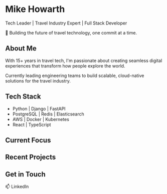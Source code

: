 # Mike Howarth

Tech Leader | Travel Industry Expert | Full Stack Developer

👋 Building the future of travel technology, one commit at a time.

## About Me

With 15+ years in travel tech, I'm passionate about creating seamless digital experiences that transform how people explore the world. 

Currently leading engineering teams to build scalable, cloud-native solutions for the travel industry.

## Tech Stack

- Python | Django | FastAPI
- PostgreSQL | Redis | Elasticsearch
- AWS | Docker | Kubernetes
- React | TypeScript

## Current Focus

## Recent Projects

## Get in Touch
📫 LinkedIn

